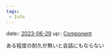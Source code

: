 ```yaml
---
tags:
 - Info
---
```


date:: [2023-06-29](/Daily_Note/2023-06-29.md)
up:: [Component](Bar/Novel/Chaos/Component.md)

ある程度の耐久が無いと会話にもならない